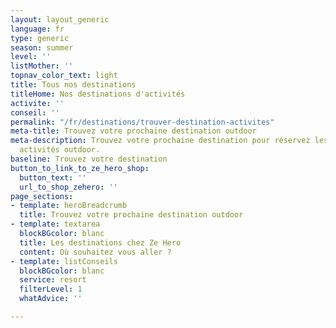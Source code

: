 ```yaml
---
layout: layout_generic
language: fr
type: generic
season: summer
level: ''
listMother: ''
topnav_color_text: light
title: Tous nos destinations
titleHome: Nos destinations d'activités
activite: ''
conseil: ''
permalink: "/fr/destinations/trouver-destination-activites"
meta-title: Trouvez votre prochaine destination outdoor
meta-description: Trouvez votre prochaine destination pour réservez les meilleurs
  activités outdoor.
baseline: Trouvez votre destination
button_to_link_to_ze_hero_shop:
  button_text: ''
  url_to_shop_zehero: ''
page_sections:
- template: heroBreadcrumb
  title: Trouvez votre prochaine destination outdoor
- template: textarea
  blockBGcolor: blanc
  title: Les destinations chez Ze Hero
  content: Où souhaitez vous aller ?
- template: listConseils
  blockBGcolor: blanc
  service: resort
  filterLevel: 1
  whatAdvice: ''

---
```

